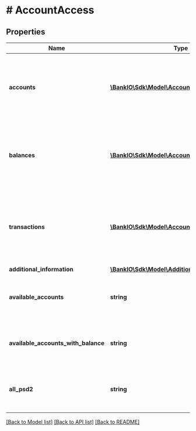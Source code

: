 # # AccountAccess

## Properties

Name | Type | Description | Notes
------------ | ------------- | ------------- | -------------
**accounts** | [**\BankIO\Sdk\Model\AccountReference[]**](AccountReference.md) | Is asking for detailed account information.   If the array is empty in a request, the TPP is asking for an accessible account list.  This may be restricted in a PSU/ASPSP authorization dialogue.  If the array is empty, also the arrays for balances, additionalInformation sub attributes or transactions shall be empty, if used. | [optional] 
**balances** | [**\BankIO\Sdk\Model\AccountReference[]**](AccountReference.md) | Is asking for balances of the addressed accounts.  If the array is empty in the request, the TPP is asking for the balances of all accessible account lists.  This may be restricted in a PSU/ASPSP authorization dialogue.  If the array is empty, also the arrays for accounts, additionalInformation sub attributes or transactions shall be empty, if used. | [optional] 
**transactions** | [**\BankIO\Sdk\Model\AccountReference[]**](AccountReference.md) | Is asking for transactions of the addressed accounts.   If the array is empty in the request, the TPP is asking for the transactions of all accessible account lists.  This may be restricted in a PSU/ASPSP authorization dialogue.  If the array is empty, also the arrays for accounts, additionalInformation sub attributes or balances shall be empty, if used. | [optional] 
**additional_information** | [**\BankIO\Sdk\Model\AdditionalInformationAccess**](AdditionalInformationAccess.md) |  | [optional] 
**available_accounts** | **string** | Optional if supported by API provider.  The values \&quot;allAccounts\&quot; and \&quot;allAccountsWithOwnerName\&quot; are admitted.  The support of the \&quot;allAccountsWithOwnerName\&quot; value by the ASPSP is optional. | [optional] 
**available_accounts_with_balance** | **string** | Optional if supported by API provider.  The values \&quot;allAccounts\&quot; and \&quot;allAccountsWithOwnerName\&quot; are admitted.  The support of the \&quot;allAccountsWithOwnerName\&quot; value by the ASPSP is optional. | [optional] 
**all_psd2** | **string** | Optional if supported by API provider.  The values \&quot;allAccounts\&quot; and \&quot;allAccountsWithOwnerName\&quot; are admitted.  The support of the \&quot;allAccountsWithOwnerName\&quot; value by the ASPSP is optional. | [optional] 

[[Back to Model list]](../../README.md#documentation-for-models) [[Back to API list]](../../README.md#documentation-for-api-endpoints) [[Back to README]](../../README.md)


